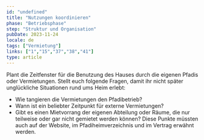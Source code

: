 ```yaml
---
id: "undefined"
title: "Nutzungen koordinieren"
phase: "Betriebsphase"
step: "Struktur und Organisation"
pubDate: 2023-11-24
locale: de
tags: ["Vermietung"]
links: ["1","15","37","38","41"]
type: article
---
```


Plant die Zeitfenster für die Benutzung des Hauses durch die eigenen Pfadis oder Vermietungen. Stellt euch folgende Fragen, damit ihr nicht später unglückliche Situationen rund ums Heim erlebt:
- Wie tangieren die Vermietungen den Pfadibetrieb? 
- Wann ist ein beliebter Zeitpunkt für externe Vermietungen? 
- Gibt es einen Mietvorrang der eigenen Abteilung oder Räume, die nur teilweise oder gar nicht gemietet werden können?
Diese Punkte müssten auch auf der Website, im Pfadiheimverzeichnis und im Vertrag erwähnt werden.
